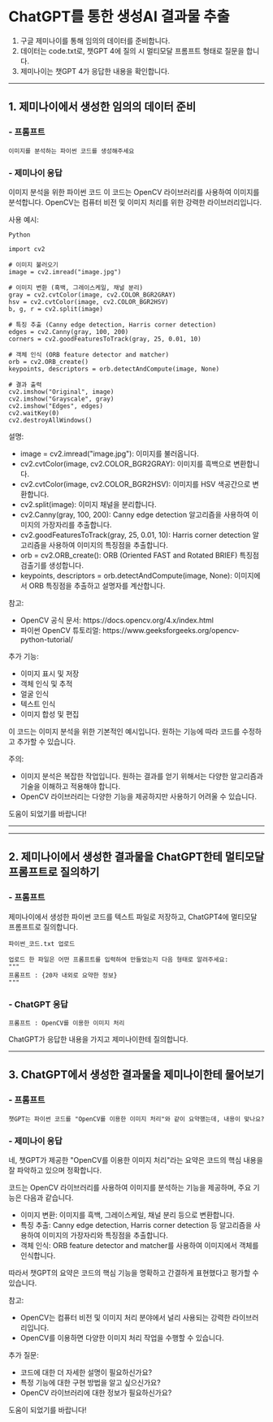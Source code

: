 # ChatGPT를 통한 생성AI 결과물 추출
1. 구글 제미나이를 통해 임의의 데이터를 준비합니다.
2. 데이터는 code.txt로, 챗GPT 4에 질의 시 멀티모달 프롬프트 형태로 질문을 합니다.
3. 제미나이는 챗GPT 4가 응답한 내용을 확인합니다.
---
## 1. 제미나이에서 생성한 임의의 데이터 준비
### - 프롬프트
```
이미지를 분석하는 파이썬 코드를 생성해주세요
```
### - 제미나이 응답

이미지 분석을 위한 파이썬 코드
이 코드는 OpenCV 라이브러리를 사용하여 이미지를 분석합니다. OpenCV는 컴퓨터 비전 및 이미지 처리를 위한 강력한 라이브러리입니다.

사용 예시:
```
Python

import cv2

# 이미지 불러오기
image = cv2.imread("image.jpg")

# 이미지 변환 (흑백, 그레이스케일, 채널 분리)
gray = cv2.cvtColor(image, cv2.COLOR_BGR2GRAY)
hsv = cv2.cvtColor(image, cv2.COLOR_BGR2HSV)
b, g, r = cv2.split(image)

# 특징 추출 (Canny edge detection, Harris corner detection)
edges = cv2.Canny(gray, 100, 200)
corners = cv2.goodFeaturesToTrack(gray, 25, 0.01, 10)

# 객체 인식 (ORB feature detector and matcher)
orb = cv2.ORB_create()
keypoints, descriptors = orb.detectAndCompute(image, None)

# 결과 출력
cv2.imshow("Original", image)
cv2.imshow("Grayscale", gray)
cv2.imshow("Edges", edges)
cv2.waitKey(0)
cv2.destroyAllWindows()
```

설명:<br>
<ul>
<li>
image = cv2.imread("image.jpg"): 이미지를 불러옵니다.
</li>
<li>
cv2.cvtColor(image, cv2.COLOR_BGR2GRAY): 이미지를 흑백으로 변환합니다.
</li>
<li>
cv2.cvtColor(image, cv2.COLOR_BGR2HSV): 이미지를 HSV 색공간으로 변환합니다.
</li>
<li>
cv2.split(image): 이미지 채널을 분리합니다.
</li>
<li>
cv2.Canny(gray, 100, 200): Canny edge detection 알고리즘을 사용하여 이미지의 가장자리를 추출합니다.
</li>
<li>
cv2.goodFeaturesToTrack(gray, 25, 0.01, 10): Harris corner detection 알고리즘을 사용하여 이미지의 특징점을 추출합니다.
</li>
<li>
orb = cv2.ORB_create(): ORB (Oriented FAST and Rotated BRIEF) 특징점 검출기를 생성합니다.
</li>
<li>
keypoints, descriptors = orb.detectAndCompute(image, None): 이미지에서 ORB 특징점을 추출하고 설명자를 계산합니다.
</li>
</ul>

참고:<br>
<ul>
<li>
OpenCV 공식 문서: https://docs.opencv.org/4.x/index.html
</li>
<li>
파이썬 OpenCV 튜토리얼: https://www.geeksforgeeks.org/opencv-python-tutorial/
</li>
</ul>

추가 기능:
<ul>
<li>
이미지 표시 및 저장
</li>
<li>
객체 인식 및 추적
</li>
<li>
얼굴 인식
</li>
<li>
텍스트 인식
</li>
<li>
이미지 합성 및 편집
</li>
</ul>

이 코드는 이미지 분석을 위한 기본적인 예시입니다. 원하는 기능에 따라 코드를 수정하고 추가할 수 있습니다.

주의:
<ul>
<li>
이미지 분석은 복잡한 작업입니다. 원하는 결과를 얻기 위해서는 다양한 알고리즘과 기술을 이해하고 적용해야 합니다.
</li>
<li>
OpenCV 라이브러리는 다양한 기능을 제공하지만 사용하기 어려울 수 있습니다.
</li>
</ul>

도움이 되었기를 바랍니다!

---


---
## 2. 제미나이에서 생성한 결과물을 ChatGPT한테 멀티모달 프롬프트로 질의하기
### - 프롬프트
제미나이에서 생성한 파이썬 코드를 텍스트 파일로 저장하고, ChatGPT4에 멀티모달 프롬프트로 질의합니다.

```
파이썬_코드.txt 업로드

업로드 한 파일은 어떤 프롬프트를 입력하여 만들었는지 다음 형태로 알려주세요:
"""
프롬프트 : {20자 내외로 요약한 정보}
"""
```
### - ChatGPT 응답
```
프롬프트 : OpenCV를 이용한 이미지 처리
```

ChatGPT가 응답한 내용을 가지고 제미나이한테 질의합니다.

---

## 3. ChatGPT에서 생성한 결과물을 제미나이한테 물어보기
### - 프롬프트
```
챗GPT는 파이썬 코드를 "OpenCV를 이용한 이미지 처리"와 같이 요약했는데, 내용이 맞나요?
```
### - 제미나이 응답
네, 챗GPT가 제공한 "OpenCV를 이용한 이미지 처리"라는 요약은 코드의 핵심 내용을 잘 파악하고 있으며 정확합니다.

코드는 OpenCV 라이브러리를 사용하여 이미지를 분석하는 기능을 제공하며, 주요 기능은 다음과 같습니다.

<ul>
<li>
이미지 변환: 이미지를 흑백, 그레이스케일, 채널 분리 등으로 변환합니다.
</li>
<li>
특징 추출: Canny edge detection, Harris corner detection 등 알고리즘을 사용하여 이미지의 가장자리와 특징점을 추출합니다.
</li>
<li>
객체 인식: ORB feature detector and matcher를 사용하여 이미지에서 객체를 인식합니다.
</li>
</ul>

따라서 챗GPT의 요약은 코드의 핵심 기능을 명확하고 간결하게 표현했다고 평가할 수 있습니다.

참고:
<ul>
<li>
OpenCV는 컴퓨터 비전 및 이미지 처리 분야에서 널리 사용되는 강력한 라이브러리입니다.
</li>
<li>
OpenCV를 이용하면 다양한 이미지 처리 작업을 수행할 수 있습니다.
</li>
</ul>

추가 질문:
<ul>
<li>
코드에 대한 더 자세한 설명이 필요하신가요?
</li>
<li>
특정 기능에 대한 구현 방법을 알고 싶으신가요?
</li>
<li>
OpenCV 라이브러리에 대한 정보가 필요하신가요?
</li>
</ul>

도움이 되었기를 바랍니다!